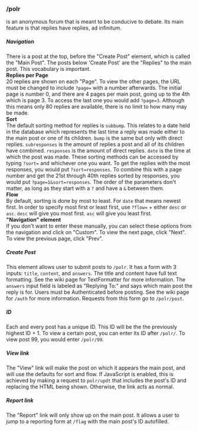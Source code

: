 ### /polr
is an anonymous forum that is meant to be conducive to debate. Its main feature is that replies have replies, ad infinitum.

##### Navigation
There is a post at the top, before the "Create Post" element, which is called the "Main Post". The posts below 'Create Post' are the "Replies" to the main post. This vocabulary is important.  
**Replies per Page**  
20 replies are shown on each "Page". To view the other pages, the URL must be changed to include `?page=` with a number afterwards. The initial page is number 0, and there are 4 pages per main post, going up to the 4th which is page 3. To access the last one you would add `?page=3`. Although this means only 80 replies are available, there is no limit to how many may be made.  
**Sort**  
The default sorting method for replies is `subbump`. This relates to a date held in the database which represents the last time a reply was made either to the main post or one of its children. `bump` is the same but only with direct replies. `subresponses` is the amount of replies a post and all of its children have combined. `responses` is the amount of direct replies. `date` is the time at which the post was made. These sorting methods can be accessed by typing `?sort=` and whichever one you want. To get the replies with the most responses, you would put `?sort=responses`. To combine this with a page number and get the 21st through 40th replies sorted by responses, you would put `?page=1&sort=responses`. The order of the parameters don't matter, as long as they start with a `?` and have a `&` between them.  
**Flow**  
By default, sorting is done by most to least. For `date` that means newest first. In order to specify most first or least first, use `?flow=` + either `desc` or `asc`. `desc` will give you most first. `asc` will give you least first.  
**"Navigation" element**  
If you don't want to enter these manually, you can select these options from the navigation and click on "Custom". To view the next page, click "Next". To view the previous page, click "Prev".  
##### Create Post
This element allows user to submit posts to `/polr`. It has a form with 3 inputs: `title`, `content`, and `answers`. The title and content have full text formatting. See the wiki page for TextFormatter for more information. The `answers` input field is labeled as "Replying To:" and says which main post the reply is for. Users must be Authenticated before posting. See the wiki page for `/auth` for more information. Requests from this form go to `/polr/post`.
##### ID
Each and every post has a unique ID. This ID will be the the previously highest ID + 1. To view a certain post, you can enter its ID after `/polr/`. To view post 99, you would enter `/polr/99`.
##### View link
The "View" link will make the post on which it appears the main post, and will use the defaults for sort and flow. If JavaScript is enabled, this is achieved by making a request to `polr/updt` that includes the post's ID and replacing the HTML being shown. Otherwise, the link acts as normal.
##### Report link
The "Report" link will only show up on the main post. It allows a user to jump to a reporting form at `/flag` with the main post's ID autofilled.